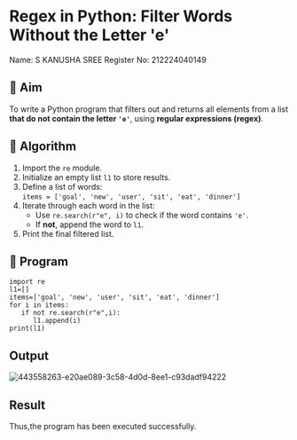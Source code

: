 # Regex in Python: Filter Words Without the Letter 'e'
Name: S KANUSHA SREE
Register No: 212224040149
## 🎯 Aim
To write a Python program that filters out and returns all elements from a list **that do not contain the letter `'e'`**, using **regular expressions (regex)**.

## 🧠 Algorithm
1. Import the `re` module.
2. Initialize an empty list `l1` to store results.
3. Define a list of words:  
   `items = ['goal', 'new', 'user', 'sit', 'eat', 'dinner']`
4. Iterate through each word in the list:
   - Use `re.search(r"e", i)` to check if the word contains `'e'`.
   - If **not**, append the word to `l1`.
5. Print the final filtered list.

## 🧾 Program
```
import re
l1=[]
items=['goal', 'new', 'user', 'sit', 'eat', 'dinner'] 
for i in items:
   if not re.search(r"e",i):
      l1.append(i)
print(l1)
```
## Output
![443558263-e20ae089-3c58-4d0d-8ee1-c93dadf94222](https://github.com/user-attachments/assets/d095faa0-1ddc-4d11-97b8-6674f7d400cd)

## Result
Thus,the program has been executed successfully.
